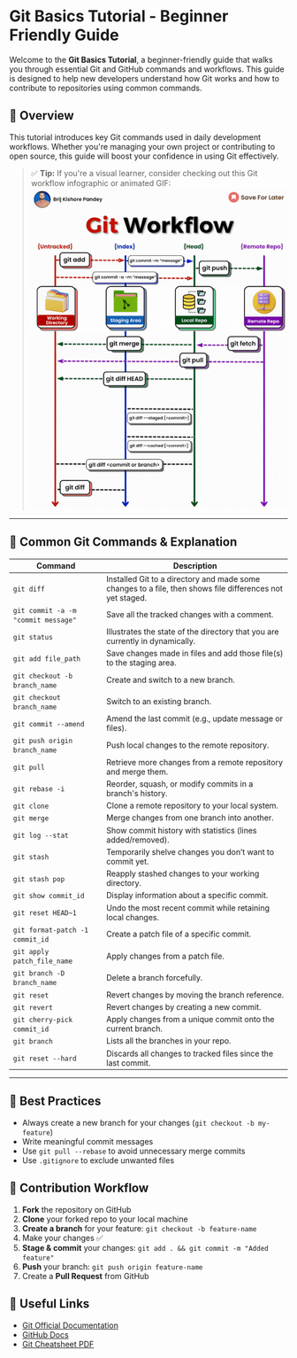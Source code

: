 # Git Basics Tutorial - Beginner Friendly Guide

Welcome to the **Git Basics Tutorial**, a beginner-friendly guide that walks you through essential Git and GitHub commands and workflows. This guide is designed to help new developers understand how Git works and how to contribute to repositories using common commands.

## 🚀 Overview

This tutorial introduces key Git commands used in daily development workflows. Whether you're managing your own project or contributing to open source, this guide will boost your confidence in using Git effectively.

> ✅ **Tip:** If you're a visual learner, consider checking out this Git workflow infographic or animated GIF: ![Git Workflow](git-workflow.gif)

---

## 📘 Common Git Commands & Explanation

| Command                             | Description                                                                                               |
| ----------------------------------- | --------------------------------------------------------------------------------------------------------- |
| `git diff`                          | Installed Git to a directory and made some changes to a file, then shows file differences not yet staged. |
| `git commit -a -m "commit message"` | Save all the tracked changes with a comment.                                                              |
| `git status`                        | Illustrates the state of the directory that you are currently in dynamically.                             |
| `git add file_path`                 | Save changes made in files and add those file(s) to the staging area.                                     |
| `git checkout -b branch_name`       | Create and switch to a new branch.                                                                        |
| `git checkout branch_name`          | Switch to an existing branch.                                                                             |
| `git commit --amend`                | Amend the last commit (e.g., update message or files).                                                    |
| `git push origin branch_name`       | Push local changes to the remote repository.                                                              |
| `git pull`                          | Retrieve more changes from a remote repository and merge them.                                            |
| `git rebase -i`                     | Reorder, squash, or modify commits in a branch's history.                                                 |
| `git clone`                         | Clone a remote repository to your local system.                                                           |
| `git merge`                         | Merge changes from one branch into another.                                                               |
| `git log --stat`                    | Show commit history with statistics (lines added/removed).                                                |
| `git stash`                         | Temporarily shelve changes you don’t want to commit yet.                                                  |
| `git stash pop`                     | Reapply stashed changes to your working directory.                                                        |
| `git show commit_id`                | Display information about a specific commit.                                                              |
| `git reset HEAD~1`                  | Undo the most recent commit while retaining local changes.                                                |
| `git format-patch -1 commit_id`     | Create a patch file of a specific commit.                                                                 |
| `git apply patch_file_name`         | Apply changes from a patch file.                                                                          |
| `git branch -D branch_name`         | Delete a branch forcefully.                                                                               |
| `git reset`                         | Revert changes by moving the branch reference.                                                            |
| `git revert`                        | Revert changes by creating a new commit.                                                                  |
| `git cherry-pick commit_id`         | Apply changes from a unique commit onto the current branch.                                               |
| `git branch`                        | Lists all the branches in your repo.                                                                      |
| `git reset --hard`                  | Discards all changes to tracked files since the last commit.                                              |

---

## 📌 Best Practices

* Always create a new branch for your changes (`git checkout -b my-feature`)
* Write meaningful commit messages
* Use `git pull --rebase` to avoid unnecessary merge commits
* Use `.gitignore` to exclude unwanted files



## 📂 Contribution Workflow

1. **Fork** the repository on GitHub
2. **Clone** your forked repo to your local machine
3. **Create a branch** for your feature: `git checkout -b feature-name`
4. Make your changes ✅
5. **Stage & commit** your changes: `git add . && git commit -m "Added feature"`
6. **Push** your branch: `git push origin feature-name`
7. Create a **Pull Request** from GitHub



## 🔗 Useful Links

* [Git Official Documentation](https://git-scm.com/doc)
* [GitHub Docs](https://docs.github.com/en)
* [Git Cheatsheet PDF](https://education.github.com/git-cheat-sheet-education.pdf)


